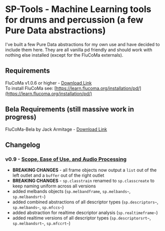 # SP-Tools - Machine Learning tools for drums and percussion (a few Pure Data abstractions)
I've built a few Pure Data abstractions for my own use and have decided to include them here.
They are all vanilla pd friendly and should work with nothing else installed (except for the FluCoMa externals).

## Requirements
FluCoMa v1.0.6 or higher - [Download Link](https://github.com/flucoma/flucoma-pd/releases/latest)  
To install FluCoMa see: [https://learn.flucoma.org/installation/pd/](https://learn.flucoma.org/installation/pd/)

## Bela Requirements (still massive work in progress)
FluCoMa-Bela by Jack Armitage - [Download Link](https://github.com/jarmitage/flucoma-bela)  

## Changelog
### v0.9 - [Scope, Ease of Use, and Audio Processing](video)  
* **BREAKING CHANGES** - all frame objects now output a `list` out of the left outlet and a `buffer` out of the right outlet
* **BREAKING CHANGES** - `sp.classtrain` renamed to `sp.classcreate` to keep naming uniform across all versions
* added melbands objects (`sp.melbandframe`, `sp.melbands~`, `sp.melbandsrt~`)
* added combined abstractions of all descriptor types (`sp.descriptors~`, `sp.melbands~`, `sp.mfccs~`)
* added abstraction for realtime descriptor analysis (`sp.realtimeframe~`)
* added realtime versions of all descriptor types (`sp.descriptorsrt~`, `sp.melbandsrt~`, `sp.mfccrt~`)